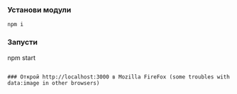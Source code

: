 

### Установи модули

```
npm i
```



### Запусти
npm start
```

### Открой http://localhost:3000 в Mozilla FireFox (some troubles with data:image in other browsers)
